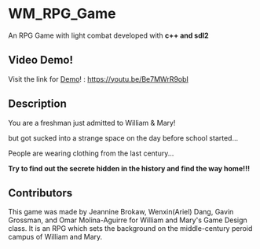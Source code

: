 # WM_RPG_Game
An RPG Game with light combat developed with **c++ and sdl2**

## Video Demo!
Visit the link for [Demo](https://youtu.be/Be7MWrR9obI)! : https://youtu.be/Be7MWrR9obI

## Description
You are a freshman just admitted to William & Mary! 

but got sucked into a strange space on the day before school started...

People are wearing clothing from the last century...

**Try to find out the secrete hidden in the history and find the way home!!!**

## Contributors
This game was made by Jeannine Brokaw, Wenxin(Ariel) Dang, Gavin Grossman, and Omar Molina-Aguirre for William and Mary's Game Design class. It is an RPG which sets the background on the middle-century peroid campus of William and Mary. 



